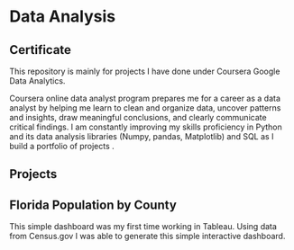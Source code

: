 # Data Analysis

## Certificate

This repository is mainly for projects I have done under Coursera Google Data Analytics.

Coursera online data analyst program prepares me for a career as a data analyst by helping me learn to clean and organize data, uncover patterns and insights, draw meaningful conclusions, and clearly communicate critical findings. I am constantly improving my skills proficiency in Python and its data analysis libraries (Numpy, pandas, Matplotlib) and SQL as I build a portfolio of projects .



## Projects

## Florida Population by County
This simple dashboard was my first time working in Tableau. Using data from Census.gov I was able to generate this simple interactive dashboard. 
